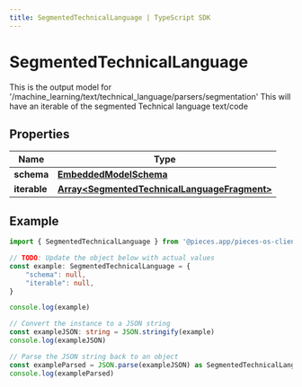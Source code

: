 ```yaml
---
title: SegmentedTechnicalLanguage | TypeScript SDK
---
```



# SegmentedTechnicalLanguage

This is the output model for \'/machine_learning/text/technical_language/parsers/segmentation\'  This will have an iterable of the segmented Technical language text/code

## Properties

Name | Type
------------ | -------------
**schema** | [**EmbeddedModelSchema**](EmbeddedModelSchema)
**iterable** | [**Array&lt;SegmentedTechnicalLanguageFragment&gt;**](SegmentedTechnicalLanguageFragment)

## Example

```typescript
import { SegmentedTechnicalLanguage } from '@pieces.app/pieces-os-client'

// TODO: Update the object below with actual values
const example: SegmentedTechnicalLanguage = {
    "schema": null,
    "iterable": null,
}

console.log(example)

// Convert the instance to a JSON string
const exampleJSON: string = JSON.stringify(example)
console.log(exampleJSON)

// Parse the JSON string back to an object
const exampleParsed = JSON.parse(exampleJSON) as SegmentedTechnicalLanguage
console.log(exampleParsed)
```



